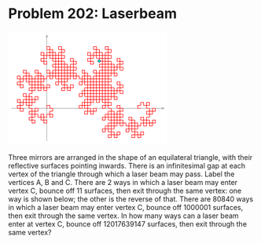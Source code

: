 # Problem 202: Laserbeam

![problem](problem.gif)

Three mirrors are arranged in the shape of an equilateral triangle, with
their reflective surfaces pointing inwards. There is an infinitesimal
gap at each vertex of the triangle through which a laser beam may pass.
Label the vertices A, B and C. There are 2 ways in which a laser beam
may enter vertex C, bounce off 11 surfaces, then exit through the same
vertex: one way is shown below; the other is the reverse of that. There
are 80840 ways in which a laser beam may enter vertex C, bounce off
1000001 surfaces, then exit through the same vertex. In how many ways
can a laser beam enter at vertex C, bounce off 12017639147 surfaces,
then exit through the same vertex?